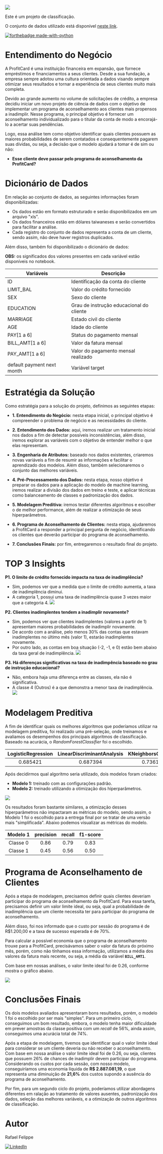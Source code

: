 ![](figures/ProfitCard.png)

Este é um projeto de classificação.  

O conjunto de dados utilizado está disponível [neste link](https://archive.ics.uci.edu/ml/datasets/default+of+credit+card+clients). 

[![forthebadge made-with-python](http://ForTheBadge.com/images/badges/made-with-python.svg)](https://www.python.org/)

# Entendimento do Negócio

A ProfitCard é uma instituição financeira em expansão, que fornece empréstimos e financiamentos a seus clientes. Desde a sua fundação, a empresa sempre adotou uma cultura orientada a dados visando sempre otimizar seus resultados e tornar a experiência de seus clientes muito mais completa.

Devido ao grande aumento no volume de solicitações de crédito, a empresa decidiu iniciar um novo projeto de ciência de dados com o objetivo de implementar um programa de aconselhamento aos clientes mais propensos a inadimplir. Nesse programa, o principal objetivo é fornecer um aconselhamento individualizado para o titular da conta de modo a encorajá-lo a acertar suas pendências.

Logo, essa análise tem como objetivo identificar quais clientes possuem as maiores probabilidades de serem contatados e consequentemente pagarem suas dívidas, ou seja, a decisão que o modelo ajudará a tomar é de sim ou não: 

- **Esse cliente deve passar pelo programa de aconselhamento da ProfitCard?**

# Dicionário de Dados

Em relação ao conjunto de dados, as seguintes informações foram disponibilizadas:

- Os dados estão em formato estruturado e serão disponibilizados em um arquivo "xls".
- Os dados financeiros estão em dólares taiwaneses e serão convertidos para facilitar a análise.
- Cada registro do conjunto de dados representa a conta de um cliente, sendo assim, não deve haver registros duplicados.

Além disso, também foi disponibilizado o dicionário de dados:

**OBS:** os significados dos valores presentes em cada variável estão disponíveis no notebook.

| Variáveis                        | Descrição                                       | 
| -------------------------------- | ------------------------------------------------| 
| ID                               | Identificação da conta do cliente               | 
| LIMIT_BAL                        | Valor do crédito fornecido                      | 
| SEX                              | Sexo do cliente                                 | 
| EDUCATION                        | Grau de instrução educacional do cliente        | 
| MARRIAGE                         | Estado civil do cliente                         | 
| AGE                              | Idade do cliente                                |            
| PAY[1 a 6]                       | Status do pagamento mensal                      | 
| BILL_AMT[1 a 6]                  | Valor da fatura mensal                          |
| PAY_AMT[1 a 6]                   | Valor do pagamento mensal realizado             |
| default payment next month       | Variável target                                 |

# Estratégia da Solução

Como estratégia para a solução do projeto, definimos as seguintes etapas:

- **1. Entendimento do Negócio:** nesta etapa inicial, o principal objetivo é compreender o problema de negócio e as necessidades do cliente.

- **2. Entendimento dos Dados:** aqui, iremos realizar um tratamento inicial nos dados a fim de detectar possíveis inconsistências, além disso, iremos explorar as variáveis com o objetivo de entender melhor o que elas representam.

- **3. Engenharia de Atributos:** baseado nos dados existentes, criaremos novas variáveis a fim de resumir as informações e facilitar o aprendizado dos modelos. Além disso, também selecionaremos o conjunto das melhores variáveis.

- **4. Pré-Processamento dos Dados:** nesta etapa, nosso objetivo é preparar os dados para a aplicação do modelo de machine learning, iremos realizar a divisão dos dados em treino e teste, e aplicar técnicas como balanceamento de classes e padronização dos dados.

- **5. Modelagem Preditiva:** iremos testar diferentes algoritmos e escolher o de melhor performance, além de realizar a otimização de seus hiperparâmetros.

- **6. Programa de Aconselhamento de Clientes:** nesta etapa, ajudaremos a ProfitCard a responder a principal pergunta de negócio, identificando os clientes que deverão participar do programa de aconselhamento.

- **7. Conclusões Finais:** por fim, entregaremos o resultado final do projeto.

# TOP 3 Insights 

**P1. O limite de crédito fornecido impacta na taxa de inadimplência?**
- Sim, podemos ver que a medida que o limite de crédito aumenta, a taxa de inadimplência diminui.
- A categoria 1, possui uma taxa de inadimplência quase 3 vezes maior que a categoria 4.
![](figures/P1.png)

**P2. Clientes inadimplentes tendem a inadimplir novamente?**
- Sim, podemos ver que clientes inadimplentes (valores a partir de 1) apresentam maiores probabilidades de inadimplir novamente.
- De acordo com a análise, pelo menos 30% das contas que estavam inadimplentes no último mês (valor 1), estarão inadimplentes novamente.
- Por outro lado, as contas em boa situação (-2, -1, e 0) estão bem abaixo da taxa geral de inadimplência.
![](figures/P2.png)

**P3. Há diferenças significativas na taxa de inadimpência baseado no grau de instrução educacional?**
- Não, embora haja uma diferença entre as classes, ela não é significativa.
- A classe 4 (Outros) é a que demonstra a menor taxa de inadimplência.
![](figures/P3.png)

# Modelagem Preditiva

A fim de identificar quais os melhores algoritmos que poderíamos utilizar na modelagem preditiva, foi realizado uma pré-seleção, onde treinamos e avaliamos os desempenhos dos principais algoritmos de classificação. Baseado na acurácia, o *RandomForestClassifier* foi o escolhido. 

| LogisticRegression   | LinearDiscriminantAnalysis   | KNeighborsClassifier   | DecisionTreeClassifier   | RandomForestClassifier   |
|:--------------------:|:----------------------------:|:----------------------:|:------------------------:|:------------------------:|
| 0.685421	           | 0.687394	                    | 0.736187               | 0.734098                 | 0.803205                 |

Após decidirmos qual algoritmo seria utilizado, dois modelos foram criados:  

- **Modelo 1:** treinado com as configurações padrão. 
- **Modelo 2:** treinado utilizando a otimização dos hiperparâmetros.

![](figures/ROC_AUC.png)

Os resultados foram bastante similares, a otimização desses hiperparâmetros não impactaram as métricas do modelo, sendo assim, o Modelo 1 foi o escolhido para a entrega final por se tratar de uma versão mais "simplificada". Abaixo podemos visualizar as métricas do modelo.

| Modelo 1             | precision                    | recall                 | f1-score                 | 
|:--------------------:|:----------------------------:|:----------------------:|:------------------------:|
| Classe 0             | 0.86                         | 0.79                   | 0.83                     |
| Classe 1       	     | 0.45                         | 0.56                   | 0.50                     |

# Programa de Aconselhamento de Clientes

Após a etapa de modelagem, precisamos definir quais clientes deveriam participar do programa de aconselhamento da ProfitCard. Para essa tarefa, precisamos definir um valor limite ideal, ou seja, qual a probabilidade de inadimplência que um cliente necessita ter para participar do programa de aconselhamento.  

Além disso, foi nos informado que o custo por sessão do programa é de R$1.200,00 e a taxa de sucesso esperada é de 70%. 

Para calcular a possível economia que o programa de aconselhamento trouxe para a ProfitCard, precisávamos saber o valor da fatura do próximo mês, porém, como não tínhamos essa informação, utilizamos a média dos valores da fatura mais recente, ou seja, a média da variável **`BILL_AMT1`**.

Com base em nossas análises, o valor limite ideal foi de 0.26, conforme mostra o gráfico abaixo.

![](figures/Best_Threshold.png)

# Conclusões Finais

Os dois modelos avaliados apresentaram bons resultados, porém, o modelo 1 foi o escolhido por ser mais "simples". Para um primeiro ciclo, conseguimos um bom resultado, embora, o modelo tenha maior dificuldade em prever amostras da classe positiva com um *recall* de 56%, ainda assim, conseguimos uma acurácia total de 74%.

Após a etapa de modelagem, tivemos que identificar qual o valor limite ideal para considerar se um cliente deveria ou não receber o aconselhamento. Com base em nossa análise o valor limite ideal foi de 0.26, ou seja, clientes que possuem 26% de chances de inadimplir devem participar do programa. Considerando os custos por cada sessão, com nosso modelo, conseguiríamos uma economia líquida de **R$ 2.887.081,19**, o que representa uma diminuição de **21,6%** dos custos supondo a ausência do programa de aconselhamento.

Por fim, para um segundo ciclo do projeto, poderíamos utilizar abordagens diferentes em ralação ao tratamento de valores ausentes, padronização dos dados, seleção das melhores variáveis, e a otimização de outros algoritmos de classificação.

# Autor

Rafael Felippe  

[<img alt="LinkedIn" src="https://img.shields.io/badge/LinkedIn-0077B5?style=for-the-badge&logo=linkedin&logoColor=white"/>](https://www.linkedin.com/in/rafaelfelippe/)
